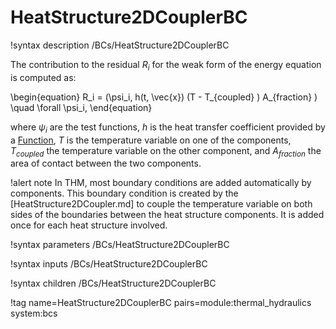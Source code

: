 # HeatStructure2DCouplerBC

!syntax description /BCs/HeatStructure2DCouplerBC

The contribution to the residual $R_i$ for the weak form of the energy equation is computed as:

\begin{equation}
R_i = (\psi_i, h(t, \vec{x}) (T - T_{coupled} ) A_{fraction} ) \quad \forall \psi_i,
\end{equation}

where $\psi_i$ are the test functions, $h$ is the heat transfer coefficient provided by a [Function](syntax/Functions/index.md),
$T$ is the temperature variable on one of the components, $T_{coupled}$ the temperature variable on the other
component, and $A_{fraction}$ the area of contact between the two components.

!alert note
In THM, most boundary conditions are added automatically by components. This boundary condition is created by the
[HeatStructure2DCoupler.md] to couple the temperature variable on both sides of the boundaries between the heat structure
components. It is added once for each heat structure involved.

!syntax parameters /BCs/HeatStructure2DCouplerBC

!syntax inputs /BCs/HeatStructure2DCouplerBC

!syntax children /BCs/HeatStructure2DCouplerBC

!tag name=HeatStructure2DCouplerBC pairs=module:thermal_hydraulics system:bcs
